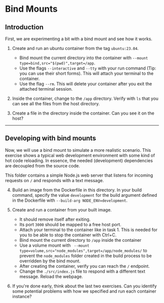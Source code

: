# Bind Mounts

## Introduction

First, we are experimenting a bit with a bind mount and see how it works.

1. Create and run an ubuntu container from the tag `ubuntu:23.04`.
    - Bind mount the current directory into the container with `--mount type=bind,src="$(pwd)",target=/app`.
    - Use the flags `--interactive` and `--tty` with your run command (Tip: you can use their short forms). This will
      attach your terminal to the container.
    - Use the flag `--rm`. This will delete your container after you exit the attached terminal session.

2. Inside the container, change to the `/app` directory. Verify with `ls` that you can see all the files from the host
   directory.

3. Create a file in the directory inside the container. Can you see it on the host?

---

## Developing with bind mounts

Now, we will use a bind mount to simulate a more realistic scenario. This exercise shows a typical web development
environment with some kind of hot code reloading.
In essence, the needed (development) dependencies are decoupled from the source code.

This folder contains a simple Node.js web server
that listens for incoming requests on `/` and responds with a text message.

4. Build an image from the Dockerfile in this directory. In your build command, specify the value `development` for the
   build argument defined in the Dockerfile with `--build-arg NODE_ENV=development`.

5. Create and run a container from your built image.
    - It should remove itself after exiting.
    - Its port `3000` should be mapped to a free host port.
    - Attach your terminal to the container like in task 1. This is needed for you to be able to stop the container with
      Ctrl+C.
    - Bind mount the current directory to `/app` inside the container
    - Use a volume mount with ` --mount type=volume,src="node_modules",target=/app/node_modules/` to prevent
      the `node_modules` folder created in the build process to be overridden by the bind mount.
    - After creating the container, verify you can reach the `/` endpoint.
    - Change the `./src/index.js` file to respond with a different text message. Reload the webpage.
6. If you're done early, think about the last two exercises. Can you identify some potential problems with how we
   specified and run each container instance?
